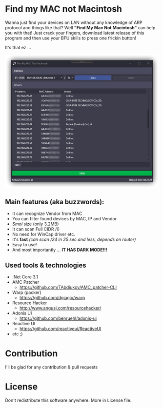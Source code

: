 # Find my MAC not Macintosh
Wanna just find your devices on LAN without any knowledge of ARP protocol and things like that? Well **"Find My Mac Not Macintosh"** can help you with that! Just crack your fingers, download latest release of this program and then use your BFU skills to press one frickin button!

It's that ez ...

![](screen/screen.png)

## Main features (aka buzzwords):
- It can recognize Vendor from MAC
- You can filter found devices by MAC, IP and Vendor
- *Smol* size (only 3.2MB)
- It can scan Full CIDR /0
- No need for WinCap driver etc.
- It's **fast** *(can scan  /24 in 25 sec and less, depends on router)*
- Easy to use!
- And most importantly ... **IT HAS DARK MODE!!!** 

## Used tools & technologies 
- .Net Core 3.1
- AMC Patcher
    - https://github.com/TAbdiukov/AMC_patcher-CLI
- Warp (packer)
    - https://github.com/dgiagio/warp
- Resource Hacker
    - http://www.angusj.com/resourcehacker/
- Adonis UI
    - https://github.com/benruehl/adonis-ui
- Reactive UI
    - https://github.com/reactiveui/ReactiveUI
- etc ;)

# Contribution
I'll be glad for any contribution & pull requests

# License
Don't redistribute this software anywhere. More in License file. 